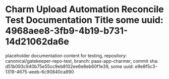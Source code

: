 # Charm Upload Automation Reconcile Test Documentation Title some uuid: 4968aee8-3fb9-4b19-b731-14d21062da6e
 placeholder documentation content for testing,  repository: canonical/gatekeeper-repo-test,  branch: paas-app-charmer,  commit sha: d51b093c940b75e55cc9eb8102ee6e8eb60f1e39,  some uuid: e9e8f5c3-1319-4675-aeeb-6c90840ca990
